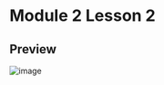 # Module 2  Lesson 2
## Preview
![image](https://github.com/user-attachments/assets/4009c0b3-eb7c-4982-889b-98d0e1276691)
